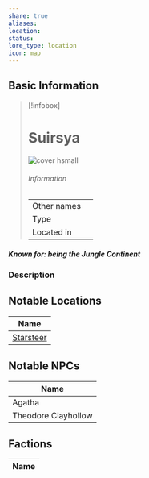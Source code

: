 ```yaml
---
share: true
aliases: 
location: 
status: 
lore_type: location
icon: map
---
```

## Basic Information
> [!infobox]
> # Suirsya
> ![cover hsmall](insertimage.png)
> ###### Information
> |   |  |
> | ---- | ---- |
> | Other names | |
> | Type | 
> | Located in | |
##### Known for: being the Jungle Continent
### Description
## Notable Locations
| Name                                              |
| ------------------------------------------------- |
| [Starsteer](../Settlements/Starsteer.md) |

## Notable NPCs
| Name                                                 |
| ---------------------------------------------------- |
| Agatha                           |
| Theodore Clayhollow |

## Factions
| Name |
| ---- |
